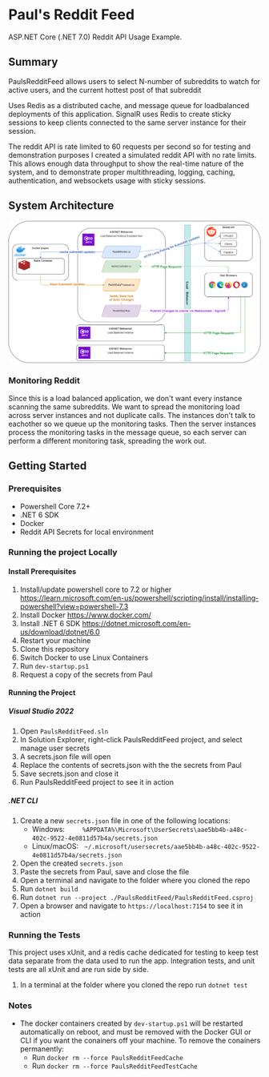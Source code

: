 # Paul's Reddit Feed

ASP.NET Core (.NET 7.0) Reddit API Usage Example.

## Summary

PaulsRedditFeed allows users to select N-number of subreddits to watch for active users, and the current hottest post of that subreddit

Uses Redis as a distributed cache, and message queue for loadbalanced deployments of this application. SignalR uses Redis to create sticky
sessions to keep clients connected to the same server instance for their session.

The reddit API is rate limited to 60 requests per second so for testing and demonstration purposes I created a simulated reddit API with no
rate limits. This allows enough data throughput to show the real-time nature of the system, and to demonstrate proper multithreading, logging,
caching, authentication, and websockets usage with sticky sessions.

## System Architecture

![PaulsRedditFeed Software Architecture Diagram](AppArchitecture.png?raw=true "Title")

### Monitoring Reddit

Since this is a load balanced application, we don't want every instance scanning the same subreddits. We want to spread the monitoring load across
server instances and not duplicate calls. The instances don't talk to eachother so we queue up the monitoring tasks. Then the server instances
process the monitoring tasks in the message queue, so each server can perform a different monitoring task, spreading the work out.

## Getting Started

### Prerequisites

- Powershell Core 7.2+
- .NET 6 SDK
- Docker
- Reddit API Secrets for local environment

### Running the project Locally

#### Install Prerequisites

1. Install/update powershell core to 7.2 or higher https://learn.microsoft.com/en-us/powershell/scripting/install/installing-powershell?view=powershell-7.3
1. Install Docker https://www.docker.com/
1. Install .NET 6 SDK https://dotnet.microsoft.com/en-us/download/dotnet/6.0
1. Restart your machine
1. Clone this repository
1. Switch Docker to use Linux Containers
1. Run `dev-startup.ps1`
1. Request a copy of the secrets from Paul

#### Running the Project

##### Visual Studio 2022

1. Open `PaulsRedditFeed.sln`
1. In Solution Explorer, right-click PaulsRedditFeed project, and select manage user secrets
1. A secrets.json file will open
1. Replace the contents of secrets.json with the the secrets from Paul
1. Save secrets.json and close it
1. Run PaulsRedditFeed project to see it in action

##### .NET CLI

1. Create a new `secrets.json` file in one of the following locations:
   - Windows: &nbsp;&nbsp;&nbsp;&nbsp;&nbsp;&nbsp;&nbsp;&nbsp;`%APPDATA%\Microsoft\UserSecrets\aae5bb4b-a48c-402c-9522-4e0811d57b4a/secrets.json`
   - Linux/macOS: &nbsp;&nbsp;`~/.microsoft/usersecrets/aae5bb4b-a48c-402c-9522-4e0811d57b4a/secrets.json`
1. Open the created `secrets.json`
1. Paste the secrets from Paul, save and close the file
1. Open a terminal and navigate to the folder where you cloned the repo
1. Run `dotnet build`
1. Run `dotnet run --project ./PaulsRedditFeed/PaulsRedditFeed.csproj`
1. Open a browser and navigate to `https://localhost:7154` to see it in action

### Running the Tests

This project uses xUnit, and a redis cache dedicated for testing to keep test data separate from the data used to run the app. Integration tests, and unit tests are all xUnit and are run side by side.

1. In a terminal at the folder where you cloned the repo run `dotnet test`

### Notes

- The docker containers created by `dev-startup.ps1` will be restarted automatically on reboot, and must be removed with the Docker GUI or CLI if you want the conainers off your machine. To remove the conainers permanently:
  - Run `docker rm --force PaulsRedditFeedCache`
  - Run `docker rm --force PaulsRedditFeedTestCache`
